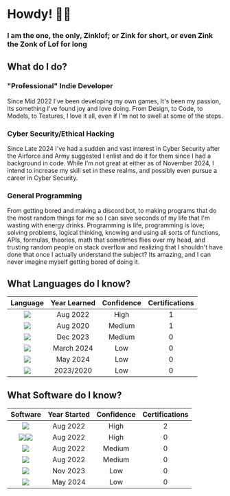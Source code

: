 <!--## Hi there 👋

- 🔭 I’m currently working on - GoblinBane 0.5 some fateful day and a under NDA Project.
- 🌱 I’m currently learning - How to cope, JS, CyberSecurity, and C++
- 👯 I’m looking to collaborate on - Not much, but if you have ideas don't be afraid to contact me. (C#, Python, Java-ish, HLSL-ish, basic modeling)
- 🤔 I’m looking for help with - Therapy?
- 💬 Ask me about - How much I hate unity yet still use it.
- 📫 How to reach me: Zinklofbusiness@gmail.com
- 😄 Pronouns: He/Him
- ⚡ Fun fact: I don't get paid enough to pay my bills in this economy :D

for future refrence syntax did indeed work KEK, just can't do it inline

should come back and try to change this to use Source Code Pro as the font KEK
-->

<h1>Howdy! 🤠👋</h1>
<h3>I am the one, the only, Zinklof; or Zink for short, or even <b>Zink the Zonk of Lof</b> for <color=#00ff00>long</h3>

<h2>What do I do?</h2>
<h3>"Professional" Indie Developer</h3>
Since Mid 2022 I've been developing my own games, It's been my passion, Its something I've found joy and love doing. From Design, to Code, to Models, to Textures, I love it all, even if I'm not to swell at some of the steps.
<h3>Cyber Security/Ethical Hacking</h3>
Since Late 2024 I've had a sudden and vast interest in Cyber Security after the Airforce and Army suggested I enlist and do it for them since I had a background in code. While I'm not great at either as of November 2024, I intend to increase my skill set in these realms, and possibly even pursue a career in Cyber Security.
<h3>General Programming</h3>
From getting bored and making a discord bot, to making programs that do the most random things for me so I can save seconds of my life that I'm wasting with energy drinks. Programming is life, programming is love; solving problems, logical thinking, knowing and using all sorts of functions, APIs, formulas, theories, math that sometimes flies over my head, and trusting random people on stack overflow and realizing that I shouldn't have done that once I actually understand the subject? Its amazing, and I can never imagine myself getting bored of doing it.
<!--
<h2>What Languages do I know?</h2>
Language | Years | Confidence | Certifications
:----: | :---: | :---: | :---:
C# | 2.5 | High | 1
Python<code><img src="https://img.icons8.com/color/python.png"/></code></code> | 4.5 | Medium | 1
JS | 1.5 | Medium | 0
Lua | 1 | low | 0
https://img.icons8.com/?size=100&id=9OGIyU8hrxW5&format=png&color=000000
-->
 <h2>What Languages do I know?</h2>

| Language | Year Learned | Confidence | Certifications |
|:---:|:---:|:---:|:---:|
| <code><img src="https://img.icons8.com/color/c-sharp-logo.png"/></code> | Aug 2022 | High | 1 |
| <code><img src="https://img.icons8.com/color/python.png"/></code> | Aug 2020 | Medium | 1 |
| <code><img src="https://img.icons8.com/color/javascript.png"/></code> | Dec 2023 | Medium | 0 |
| <code><img src="https://img.icons8.com/?size=64&id=40669&format=png&color=000000"/></code> | March 2024 | Low | 0 |
| <code><img src="https://img.icons8.com/?size=64&id=KppI8aNv6oQe&format=png&color=000000"/></code> | May 2024 | Low | 0 |
| <code><img src="https://img.icons8.com/?size=64&id=20909&format=png&color=000000"/></code> | 2023/2020 | Low | 0 |

<h2>What Software do I know?</h2>

| Software | Year Started | Confidence | Certifications |
|:---:|:---:|:---:|:---:|
| <code><img src="https://img.icons8.com/?size=64&id=39848&format=png&color=000000"/></code> | Aug 2022 | High | 2 |
| <code><img src="https://img.icons8.com/?size=32&id=y7WGoWNuIWac&format=png&color=000000"/></code><code><img src="https://img.icons8.com/?size=32&id=9OGIyU8hrxW5&format=png&color=000000"/></code> | Aug 2022 | High | 0 |
| <code><img src="https://img.icons8.com/?size=64&id=G4eJnugooC61&format=png&color=000000"/></code> | Aug 2022 | Medium | 0 |
| <code><img src="https://img.icons8.com/?size=64&id=NeNPFdj7MzXi&format=png&color=000000"/></code> | Aug 2022 | Medium | 0 |
| <code><img src="https://img.icons8.com/?size=64&id=YVUnhDRlYcgE&format=png&color=000000"/></code> | Nov 2023 | Low | 0 |
| <code><img src="https://img.icons8.com/?size=64&id=69503&format=png&color=000000"/></code> | May 2024 | Low | 0 |

